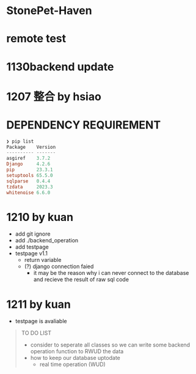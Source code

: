 # StonePet-Haven
# remote test
# 1130backend update
# 1207 整合 by hsiao

# DEPENDENCY REQUIREMENT
``` powershell
❯ pip list
Package    Version
---------- -------
asgiref    3.7.2
Django     4.2.6
pip        23.3.1
setuptools 65.5.0
sqlparse   0.4.4
tzdata     2023.3
whitenoise 6.6.0
```
# 1210 by kuan
* add git ignore
* add ./backend_operation
* add testpage
* testpage v1.1
    * return variable
    * (?) django connection faied
        * it may be the reason why i can never connect to the database and recieve the result of raw sql code

# 1211 by kuan
* testpage is avaliable

> TO DO LIST
> * consider to seperate all classes so we can write some backend operation function to RWUD the data
> * how to keep our database uptodate
>    * real time operation (WUD)